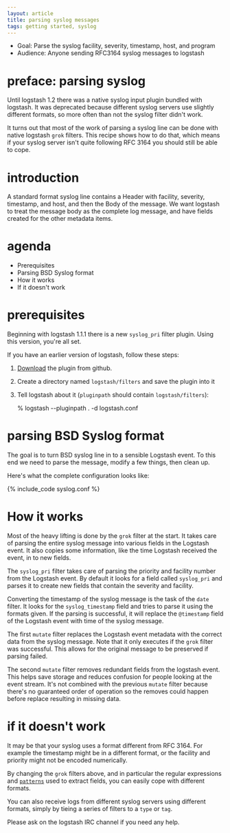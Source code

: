 ```yaml
---
layout: article
title: parsing syslog messages
tags: getting started, syslog
---
```


* Goal: Parse the syslog facility, severity, timestamp, host, and program
* Audience: Anyone sending RFC3164 syslog messages to logstash

# preface: parsing syslog

Until logstash 1.2 there was a native syslog input plugin bundled with
logstash. It was deprecated because different syslog servers use slightly
different formats, so more often than not the syslog filter didn't work.

It turns out that most of the work of parsing a syslog line can be done with
native logstash `grok` filters. This recipe shows how to do that, which means
if your syslog server isn't quite following RFC 3164 you should still be able
to cope.

# introduction

A standard format syslog line contains a Header with facility, severity,
timestamp, and host, and then the Body of the message. We want logstash to
treat the message body as the complete log message, and have fields created
for the other metadata items.

# agenda

* Prerequisites
* Parsing BSD Syslog format
* How it works
* If it doesn't work

# prerequisites

Beginning with logstash 1.1.1 there is a new `syslog_pri` filter plugin. Using
this version, you're all set.

If you have an earlier version of logstash, follow these steps:

1. [Download](https://raw.github.com/logstash/logstash/master/lib/logstash/filters/syslog_pri.rb) 
  the plugin from github.
1. Create a directory named `logstash/filters` and save the plugin into it
1. Tell logstash about it (`pluginpath` should contain `logstash/filters`):

    % logstash --pluginpath . -d logstash.conf

# parsing BSD Syslog format

The goal is to turn BSD syslog line in to a sensible Logstash event. To
this end we need to parse the message, modify a few things, then clean
up.

Here's what the complete configuration looks like:

{% include_code syslog.conf %}

# How it works

Most of the heavy lifting is done by the `grok` filter at the start. It
takes care of parsing the entire syslog message into various fields in
the Logstash event. It also copies some information, like the time Logstash
received the event, in to new fields. 

The `syslog_pri` filter takes care of parsing the priority and facility
number from the Logstash event. By default it looks for a field called
`syslog_pri` and parses it to create new fields that contain the severity and
facility.

Converting the timestamp of the syslog message is the task of the `date`
filter. It looks for the `syslog_timestamp` field and tries to parse it
using the formats given. If the parsing is successful, it will replace
the `@timestamp` field of the Logstash event with time of the syslog
message.

The first `mutate` filter replaces the Logstash event metadata with the
correct data from the syslog message. Note that it only executes if the
`grok` filter was successful. This allows for the original message to be
preserved if parsing failed.

The second `mutate` filter removes redundant fields from the logstash
event. This helps save storage and reduces confusion for people looking
at the event stream. It's not combined with the previous `mutate` filter
because there's no guaranteed order of operation so the removes could
happen before replace resulting in missing data.

# if it doesn't work

It may be that your syslog uses a format different from RFC 3164. For example
the timestamp might be in a different format, or the facility and priority
might not be encoded numerically.

By changing the `grok` filters above, and in particular the regular
expressions and
[`patterns`](https://github.com/logstash/logstash/blob/master/patterns/grok-patterns
"grok patterns at github") used to extract fields, you can easily cope with
different formats.

You can also receive logs from different syslog servers using different
formats, simply by tieing a series of filters to a `type` or `tag`.

Please ask on the logstash IRC channel if you need any help.


